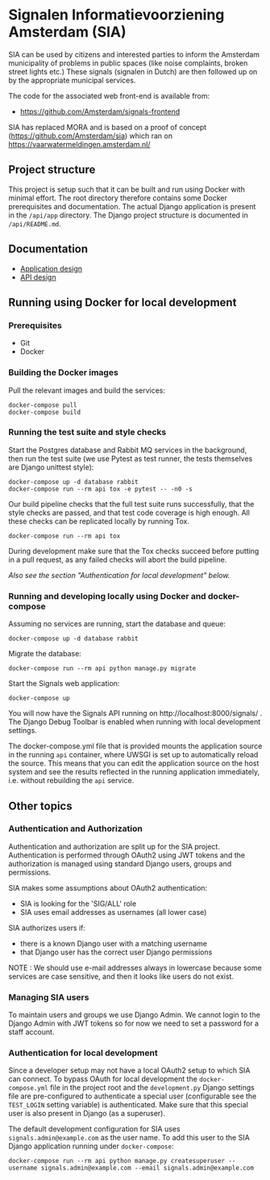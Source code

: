 # Signalen Informatievoorziening Amsterdam (SIA)
SIA can be used by citizens and interested parties to inform the Amsterdam
municipality of problems in public spaces (like noise complaints,
broken street lights etc.) These signals (signalen in Dutch) are then followed
up on by the appropriate municipal services.

The code for the associated web front-end is available from:
- https://github.com/Amsterdam/signals-frontend

SIA has replaced MORA and is based on a proof of concept (https://github.com/Amsterdam/sia)
which ran on https://vaarwatermeldingen.amsterdam.nl/


## Project structure
This project is setup such that it can be built and run using Docker with minimal
effort. The root directory therefore contains some Docker prerequisites and documentation.
The actual Django application is present in the `/api/app` directory. The Django project
structure is documented in `/api/README.md`.


## Documentation
- [Application design](docs/application-design.md)
- [API design](docs/api-design.md)


## Running using Docker for local development
### Prerequisites
* Git
* Docker


### Building the Docker images
Pull the relevant images and build the services:
```
docker-compose pull
docker-compose build
```


### Running the test suite and style checks
Start the Postgres database and Rabbit MQ services in the background, then run the test
suite (we use Pytest as test runner, the tests themselves are Django unittest style):
```
docker-compose up -d database rabbit
docker-compose run --rm api tox -e pytest -- -n0 -s
```

Our build pipeline checks that the full test suite runs successfully, that the style
checks are passed, and that test code coverage is high enough. All these checks can
be replicated locally by running Tox.
```
docker-compose run --rm api tox
```

During development make sure that the Tox checks succeed before putting in a pull
request, as any failed checks will abort the build pipeline.

*Also see the section "Authentication for local development" below.*

### Running and developing locally using Docker and docker-compose
Assuming no services are running, start the database and queue:
```
docker-compose up -d database rabbit
```

Migrate the database:
```
docker-compose run --rm api python manage.py migrate
```

Start the Signals web application:
```
docker-compose up
```

You will now have the Signals API running on http://localhost:8000/signals/ .
The Django Debug Toolbar is enabled when running with local development settings.

The docker-compose.yml file that is provided mounts the application source in the
running `api` container, where UWSGI is set up to automatically reload the source.
This means that you can edit the application source on the host system and see the
results reflected in the running application immediately, i.e. without rebuilding
the `api` service.


## Other topics
### Authentication and Authorization

Authentication and authorization are split up for the SIA project. Authentication
is performed through OAuth2 using JWT tokens and the authorization is managed
using standard Django users, groups and permissions.

SIA makes some assumptions about OAuth2 authentication:
- SIA is looking for the 'SIG/ALL' role
- SIA uses email addresses as usernames (all lower case)

SIA authorizes users if:
- there is a known Django user with a matching username
- that Django user has the correct user Django permissions

NOTE : We should use e-mail addresses always in lowercase because some services
are case sensitive, and then it looks like users do not exist.


### Managing SIA users

To maintain users and groups we use Django Admin. We cannot login to the Django
Admin with JWT tokens so for now we need to set a password for a staff account.


### Authentication for local development

Since a developer setup may not have a local OAuth2 setup to which SIA can
connect. To bypass OAuth for local development the `docker-compose.yml` file
in the project root and the `development.py` Django settings file are
pre-configured to authenticate a special user (configurable see the `TEST_LOGIN`
setting variable) is authenticated. Make sure that this special user is also
present in Django (as a superuser).

The default development configuration for SIA uses `signals.admin@example.com`
as the user name. To add this user to the SIA Django application running
under `docker-compose`:
```
docker-compose run --rm api python manage.py createsuperuser --username signals.admin@example.com --email signals.admin@example.com
```
